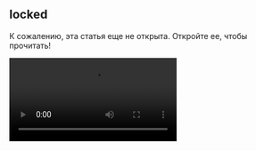 ## locked

К сожалению, эта статья еще не открыта. Откройте ее, чтобы прочитать!

![vid](localhost/api/media/get/videos/example_1.mp4)
